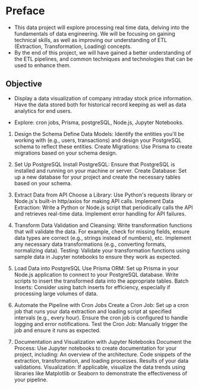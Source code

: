 # Preface
- This data project will explore processing real time data, delving into the fundamentals of data engineering. We will be focusing on gaining technical skills, as well as improving our understanding of ETL (Extraction, Transformation, Loading) concepts. 
- By the end of this project, we will have gained a better understanding of the ETL pipelines, and common techniques and technologies that can be used to enhance them.

## Objective
- Display a data visualization of company intraday stock price information. Have the data stored both for historical record keeping as well as data analytics for end users. 

- Explore: cron jobs, Prisma, postgreSQL, Node.js, Jupyter Notebooks.

1. Design the Schema
Define Data Models: Identify the entities you'll be working with (e.g., users, transactions) and design your PostgreSQL schema to reflect these entities.
Create Migrations: Use Prisma to create migrations based on your schema design.

2. Set Up PostgreSQL
Install PostgreSQL: Ensure that PostgreSQL is installed and running on your machine or server.
Create Database: Set up a new database for your project and create the necessary tables based on your schema.

3. Extract Data from API
Choose a Library: Use Python's requests library or Node.js's built-in http/axios for making API calls.
Implement Data Extraction:
Write a Python or Node.js script that periodically calls the API and retrieves real-time data.
Implement error handling for API failures.

4. Transform Data
Validation and Cleansing:
Write transformation functions that will validate the data. For example, check for missing fields, ensure data types are correct (e.g., strings instead of numbers), etc.
Implement any necessary data transformations (e.g., converting formats, normalizing data).
Testing: Validate your transformation functions using sample data in Jupyter notebooks to ensure they work as expected.

5. Load Data into PostgreSQL
Use Prisma ORM:
Set up Prisma in your Node.js application to connect to your PostgreSQL database.
Write scripts to insert the transformed data into the appropriate tables.
Batch Inserts: Consider using batch inserts for efficiency, especially if processing large volumes of data.

6. Automate the Pipeline with Cron Jobs
Create a Cron Job: Set up a cron job that runs your data extraction and loading script at specified intervals (e.g., every hour).
Ensure the cron job is configured to handle logging and error notifications.
Test the Cron Job: Manually trigger the job and ensure it runs as expected.

7. Documentation and Visualization with Jupyter Notebooks
Document the Process: Use Jupyter notebooks to create documentation for your project, including:
An overview of the architecture.
Code snippets of the extraction, transformation, and loading processes.
Results of your data validations.
Visualization: If applicable, visualize the data trends using libraries like Matplotlib or Seaborn to demonstrate the effectiveness of your pipeline.